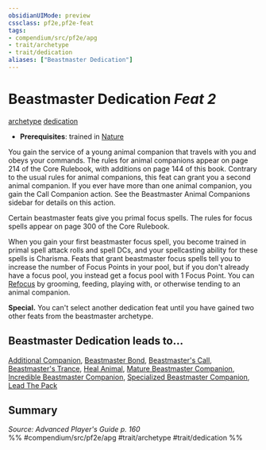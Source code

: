 ```yaml
---
obsidianUIMode: preview
cssclass: pf2e,pf2e-feat
tags:
- compendium/src/pf2e/apg
- trait/archetype
- trait/dedication
aliases: ["Beastmaster Dedication"]
---
```

# Beastmaster Dedication  *Feat 2*  
[archetype](../../rules/traits/archetype.md)  [dedication](../../rules/traits/dedication.md)  

- **Prerequisites**: trained in [Nature](../skills.md#Nature)

You gain the service of a young animal companion that travels with you and obeys your commands. The rules for animal companions appear on page 214 of the Core Rulebook, with additions on page 144 of this book. Contrary to the usual rules for animal companions, this feat can grant you a second animal companion. If you ever have more than one animal companion, you gain the Call Companion action. See the Beastmaster Animal Companions sidebar for details on this action.

Certain beastmaster feats give you primal focus spells. The rules for focus spells appear on page 300 of the Core Rulebook.

When you gain your first beastmaster focus spell, you become trained in primal spell attack rolls and spell DCs, and your spellcasting ability for these spells is Charisma. Feats that grant beastmaster focus spells tell you to increase the number of Focus Points in your pool, but if you don't already have a focus pool, you instead get a focus pool with 1 Focus Point. You can [Refocus](../../rules/actions/refocus.md) by grooming, feeding, playing with, or otherwise tending to an animal companion.

**Special.** You can't select another dedication feat until you have gained two other feats from the beastmaster archetype.

## Beastmaster Dedication leads to...

[Additional Companion](additional-companion-apg.md), [Beastmaster Bond](beastmaster-bond-apg.md), [Beastmaster's Call](beastmasters-call-apg.md), [Beastmaster's Trance](beastmasters-trance-apg.md), [Heal Animal](heal-animal-apg.md), [Mature Beastmaster Companion](mature-beastmaster-companion-apg.md), [Incredible Beastmaster Companion](incredible-beastmaster-companion-apg.md), [Specialized Beastmaster Companion](specialized-beastmaster-companion-apg.md), [Lead The Pack](lead-the-pack-apg.md)

## Summary

*Source: Advanced Player's Guide p. 160*  
%% #compendium/src/pf2e/apg #trait/archetype #trait/dedication %%
